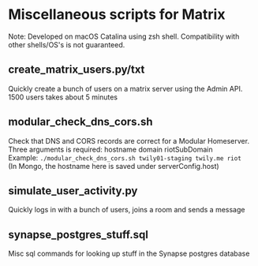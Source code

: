 # Miscellaneous scripts for Matrix

Note: Developed on macOS Catalina using zsh shell. Compatibility with other shells/OS's is not guaranteed.

## create_matrix_users.py/txt
Quickly create a bunch of users on a matrix server using the Admin API. 1500 users takes about 5 minutes

## modular_check_dns_cors.sh
Check that DNS and CORS records are correct for a Modular Homeserver.  
Three arguments is required: hostname domain riotSubDomain  
Example: `./modular_check_dns_cors.sh twily01-staging twily.me riot`  
(In Mongo, the hostname here is saved under serverConfig.host)  

## simulate_user_activity.py
Quickly logs in with a bunch of users, joins a room and sends a message

## synapse_postgres_stuff.sql
Misc sql commands for looking up stuff in the Synapse postgres database